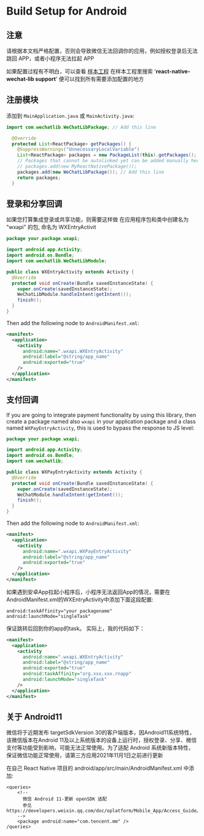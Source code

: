# Build Setup for Android

## 注意
请根据本文档严格配置，否则会导致微信无法回调你的应用，例如授权登录后无法跳回 APP，或者小程序无法拉起 APP

如果配置过程有不明白，可以查看 [样本工程](https://github.com/little-snow-fox/react-native-wechat-lib/tree/master/example)
在样本工程里搜索 '**react-native-wechat-lib support**' 便可以找到所有需要添加配置的地方

## 注册模块
添加到 `MainApplication.java` 或 `MainActivity.java`:
```java
import com.wechatlib.WeChatLibPackage; // Add this line

  @Override
  protected List<ReactPackage> getPackages() {
    @SuppressWarnings("UnnecessaryLocalVariable")
    List<ReactPackage> packages = new PackageList(this).getPackages();
    // Packages that cannot be autolinked yet can be added manually here, for example:
    // packages.add(new MyReactNativePackage());
    packages.add(new WeChatLibPackage()); // Add this line
    return packages;
  }
```

## 登录和分享回调
如果您打算集成登录或共享功能，则需要这样做
在应用程序包和类中创建名为 "wxapi" 的包, 命名为 WXEntryActivit
```java
package your.package.wxapi;

import android.app.Activity;
import android.os.Bundle;
import com.wechatlib.WeChatLibModule;

public class WXEntryActivity extends Activity {
  @Override
  protected void onCreate(Bundle savedInstanceState) {
    super.onCreate(savedInstanceState);
    WeChatLibModule.handleIntent(getIntent());
    finish();
  }
}
```

Then add the following node to `AndroidManifest.xml`:

```xml
<manifest>
  <application>
    <activity
      android:name=".wxapi.WXEntryActivity"
      android:label="@string/app_name"
      android:exported="true"
    />
  </application>
</manifest>
```

## 支付回调

If you are going to integrate payment functionality by using this library, then
create a package named also `wxapi` in your application package and a class named
`WXPayEntryActivity`, this is used to bypass the response to JS level:

```java
package your.package.wxapi;

import android.app.Activity;
import android.os.Bundle;
import com.wechatlib;

public class WXPayEntryActivity extends Activity {
  @Override
  protected void onCreate(Bundle savedInstanceState) {
    super.onCreate(savedInstanceState);
    WeChatModule.handleIntent(getIntent());
    finish();
  }
}
```

Then add the following node to `AndroidManifest.xml`:

```xml
<manifest>
  <application>
    <activity
      android:name=".wxapi.WXPayEntryActivity"
      android:label="@string/app_name"
      android:exported="true"
    />
  </application>
</manifest>
```

如果遇到安卓App拉起小程序后，小程序无法返回App的情况，需要在AndroidManifest.xml的WXEntryActivity中添加下面这段配置:
```
android:taskAffinity="your packagename"
android:launchMode="singleTask"
```
保证跳转后回到你的app的task。
实际上，我的代码如下：
```xml
<manifest>
  <application>
    <activity
      android:name=".wxapi.WXEntryActivity"
      android:label="@string/app_name"
      android:exported="true"
      android:taskAffinity="org.xxx.xxx.rnapp"
      android:launchMode="singleTask"
    />
  </application>
</manifest>
```

## 关于 Android11
微信将于近期发布 targetSdkVersion 30的客户端版本，因Android11系统特性，该微信版本在Android 11及以上系统版本的设备上运行时，授权登录、分享、微信支付等功能受到影响，可能无法正常使用。为了适配 Android 系统新版本特性，保证微信功能正常使用，请第三方应用2021年11月1日之前进行更新

在自己 React Native 项目的 android/app/src/main/AndroidManifest.xml 中添加:
```$xml
<queries>
    <!--
      微信 Android 11-更新 openSDK 适配
      参见 https://developers.weixin.qq.com/doc/oplatform/Mobile_App/Access_Guide/Android.html#jump2
    -->
    <package android:name="com.tencent.mm" />
/queries>
```
